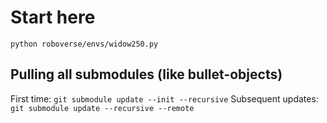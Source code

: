 # Start here

`python roboverse/envs/widow250.py`

## Pulling all submodules (like bullet-objects)

First time: `git submodule update --init --recursive`
Subsequent updates: `git submodule update --recursive --remote`